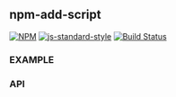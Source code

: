 npm-add-script
----------------

[![NPM](https://nodei.co/npm/npm-add-script.png)](https://nodei.co/npm/npm-add-script/)
[![js-standard-style](https://img.shields.io/badge/code%20style-standard-brightgreen.svg?style=flat)](https://github.com/feross/standard)
[![Build Status](https://secure.travis-ci.org/YR_TRAVIS_USER_NAME/npm-add-script.png)](http://travis-ci.org/YR_TRAVIS_USER_NAME/npm-add-script)

### EXAMPLE

### API
